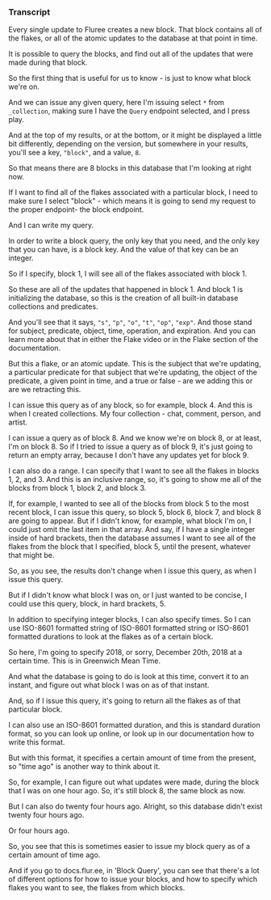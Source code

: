 ### Transcript

Every single update to Fluree creates a new block. That block contains all of the flakes, or all of the atomic updates to the database at that point in time. 

It is possible to query the blocks, and find out all of the updates that were made during that block.

So the first thing that is useful for us to know - is just to know what block we're on.

And we can issue any given query, here I'm issuing select `*` from `_collection`, making sure I have the `Query` endpoint selected, and I press play.

And at the top of my results, or at the bottom, or it might be displayed a little bit differently, depending on the version, but somewhere in your results, you'll see a key, `"block"`, and a value, `8`. 

So that means there are 8 blocks in this database that I'm looking at right now. 

If I want to find all of the flakes associated with a particular block, I need to make sure I select "block" -  which means it is going to send my request to the proper endpoint- the block endpoint. 

And I can write my query. 

In order to write a block query, the only key that you need, and the only key that you can have, is a block key. And the value of that key can be an integer. 

So if I specify, block 1, I will see all of the flakes associated with block 1. 

So these are all of the updates that happened in block 1. And block 1 is initializing the database, so this is the creation of all built-in database collections and predicates. 

And you'll see that it says, `"s"`, `"p"`, `"o"`, `"t"`, `"op"`, `"exp"`. And those stand for subject, predicate, object, time, operation, and expiration. And you can learn more about that in either the Flake video or in the Flake section of the documentation.

But this a flake, or an atomic update. This is the subject that we're updating, a particular predicate for that subject that we're updating, the object of the predicate, a given point in time, and a true or false - are we adding this or are we retracting this. 

I can issue this query as of any block, so for example, block 4. And this is when I created collections. My four collection - chat, comment, person, and artist. 

I can issue a query as of block 8. And we know we're on block 8, or at least, I'm on block 8. So if I tried to issue a query as of block 9, it's just going to return an empty array, because I don't have any updates yet for block 9.

I can also do a range. I can specify that I want to see all the flakes in blocks 1, 2, and 3. And this is an inclusive range, so, it's going to show me all of the blocks from block 1, block 2, and block 3.

If, for example, I wanted to see all of the blocks from block 5 to the most recent block, I can issue this query, so block 5, block 6, block 7, and block 8 are going to appear. But if I didn't know, for example, what block I'm on, I could just omit the last item in that array. And say, if I have a single integer inside of hard brackets, then the database assumes I want to see all of the flakes from the block that I specified, block 5, until the present, whatever that might be. 

So, as you see, the results don't change when I issue this query, as when I issue this query. 

But if I didn't know what block I was on, or I just wanted to be concise, I could use this query, block, in hard brackets, 5. 

In addition to specifying integer blocks, I can also specify times. So I can use ISO-8601 formatted string of ISO-8601 formatted string or ISO-8601 formatted durations to look at the flakes as of a certain block.

So here, I'm going to specify 2018, or sorry, December 20th, 2018 at a certain time. This is in Greenwich Mean Time. 

And what the database is going to do is look at this time, convert it to an instant, and figure out what block I was on as of that instant. 

And, so if I issue this query, it's going to return all the flakes as of that particular block. 

I can also use an ISO-8601 formatted duration, and this is standard duration format, so you can look up online, or look up in our documentation how to write this format. 

But with this format, it specifies a certain amount of time from the present, so "time ago" is another way to think about it. 

So, for example, I can figure out what updates were made, during the block that I was on one hour ago. So, it's still block 8, the same block as now. 

But I can also do twenty four hours ago. Alright, so this database didn't exist twenty four hours ago. 

Or four hours ago.

So, you see that this is sometimes easier to issue my block query as of a certain amount of time ago. 

And if you go to docs.flur.ee, in 'Block Query', you can see that there's a lot of different options for how to issue your blocks, and how to specify which flakes you want to see, the flakes from which blocks.